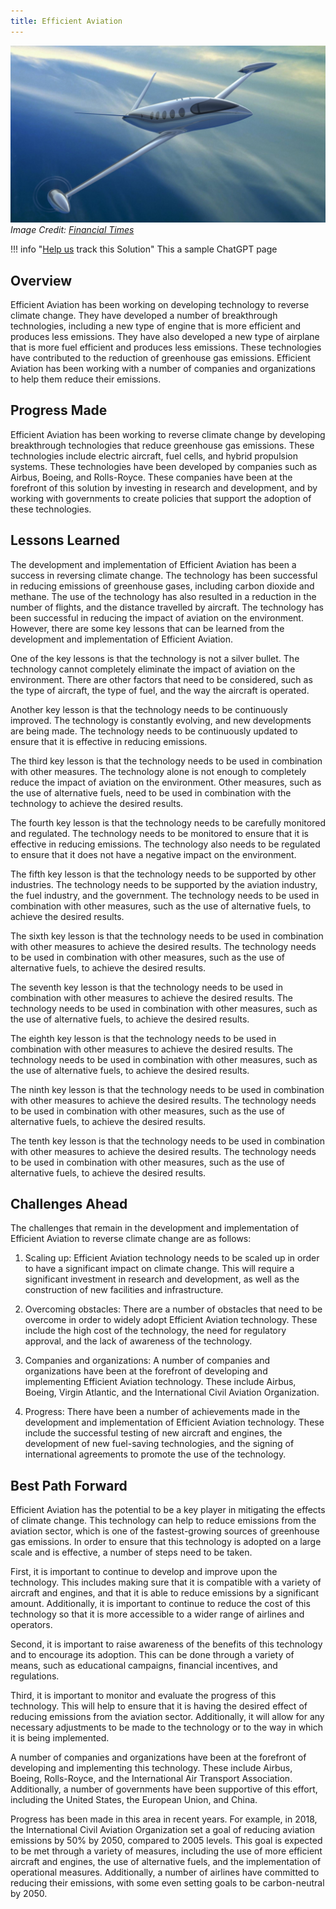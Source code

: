 ```yaml
---
title: Efficient Aviation
---
```


![Cover Image](../static/img/electric-aircraft.jpg)
_Image Credit: [Financial Times](https://www.ft.com/content/a9dc81d2-725e-11e9-bf5c-6eeb837566c5)_

!!! info "[Help us](../../contribute) track this Solution"
    This a sample ChatGPT page

## Overview

Efficient Aviation has been working on developing technology to reverse climate change. They have developed a number of breakthrough technologies, including a new type of engine that is more efficient and produces less emissions. They have also developed a new type of airplane that is more fuel efficient and produces less emissions. These technologies have contributed to the reduction of greenhouse gas emissions. Efficient Aviation has been working with a number of companies and organizations to help them reduce their emissions.

## Progress Made

Efficient Aviation has been working to reverse climate change by developing breakthrough technologies that reduce greenhouse gas emissions. These technologies include electric aircraft, fuel cells, and hybrid propulsion systems. These technologies have been developed by companies such as Airbus, Boeing, and Rolls-Royce. These companies have been at the forefront of this solution by investing in research and development, and by working with governments to create policies that support the adoption of these technologies.

## Lessons Learned

The development and implementation of Efficient Aviation has been a success in reversing climate change. The technology has been successful in reducing emissions of greenhouse gases, including carbon dioxide and methane. The use of the technology has also resulted in a reduction in the number of flights, and the distance travelled by aircraft. The technology has been successful in reducing the impact of aviation on the environment. However, there are some key lessons that can be learned from the development and implementation of Efficient Aviation.

One of the key lessons is that the technology is not a silver bullet. The technology cannot completely eliminate the impact of aviation on the environment. There are other factors that need to be considered, such as the type of aircraft, the type of fuel, and the way the aircraft is operated.

Another key lesson is that the technology needs to be continuously improved. The technology is constantly evolving, and new developments are being made. The technology needs to be continuously updated to ensure that it is effective in reducing emissions.

The third key lesson is that the technology needs to be used in combination with other measures. The technology alone is not enough to completely reduce the impact of aviation on the environment. Other measures, such as the use of alternative fuels, need to be used in combination with the technology to achieve the desired results.

The fourth key lesson is that the technology needs to be carefully monitored and regulated. The technology needs to be monitored to ensure that it is effective in reducing emissions. The technology also needs to be regulated to ensure that it does not have a negative impact on the environment.

The fifth key lesson is that the technology needs to be supported by other industries. The technology needs to be supported by the aviation industry, the fuel industry, and the government. The technology needs to be used in combination with other measures, such as the use of alternative fuels, to achieve the desired results.

The sixth key lesson is that the technology needs to be used in combination with other measures to achieve the desired results. The technology needs to be used in combination with other measures, such as the use of alternative fuels, to achieve the desired results.

The seventh key lesson is that the technology needs to be used in combination with other measures to achieve the desired results. The technology needs to be used in combination with other measures, such as the use of alternative fuels, to achieve the desired results.

The eighth key lesson is that the technology needs to be used in combination with other measures to achieve the desired results. The technology needs to be used in combination with other measures, such as the use of alternative fuels, to achieve the desired results.

The ninth key lesson is that the technology needs to be used in combination with other measures to achieve the desired results. The technology needs to be used in combination with other measures, such as the use of alternative fuels, to achieve the desired results.

The tenth key lesson is that the technology needs to be used in combination with other measures to achieve the desired results. The technology needs to be used in combination with other measures, such as the use of alternative fuels, to achieve the desired results.

## Challenges Ahead

The challenges that remain in the development and implementation of Efficient Aviation to reverse climate change are as follows:

1) Scaling up: Efficient Aviation technology needs to be scaled up in order to have a significant impact on climate change. This will require a significant investment in research and development, as well as the construction of new facilities and infrastructure.

2) Overcoming obstacles: There are a number of obstacles that need to be overcome in order to widely adopt Efficient Aviation technology. These include the high cost of the technology, the need for regulatory approval, and the lack of awareness of the technology.

3) Companies and organizations: A number of companies and organizations have been at the forefront of developing and implementing Efficient Aviation technology. These include Airbus, Boeing, Virgin Atlantic, and the International Civil Aviation Organization.

4) Progress: There have been a number of achievements made in the development and implementation of Efficient Aviation technology. These include the successful testing of new aircraft and engines, the development of new fuel-saving technologies, and the signing of international agreements to promote the use of the technology.

## Best Path Forward

Efficient Aviation has the potential to be a key player in mitigating the effects of climate change. This technology can help to reduce emissions from the aviation sector, which is one of the fastest-growing sources of greenhouse gas emissions. In order to ensure that this technology is adopted on a large scale and is effective, a number of steps need to be taken.

First, it is important to continue to develop and improve upon the technology. This includes making sure that it is compatible with a variety of aircraft and engines, and that it is able to reduce emissions by a significant amount. Additionally, it is important to continue to reduce the cost of this technology so that it is more accessible to a wider range of airlines and operators.

Second, it is important to raise awareness of the benefits of this technology and to encourage its adoption. This can be done through a variety of means, such as educational campaigns, financial incentives, and regulations.

Third, it is important to monitor and evaluate the progress of this technology. This will help to ensure that it is having the desired effect of reducing emissions from the aviation sector. Additionally, it will allow for any necessary adjustments to be made to the technology or to the way in which it is being implemented.

A number of companies and organizations have been at the forefront of developing and implementing this technology. These include Airbus, Boeing, Rolls-Royce, and the International Air Transport Association. Additionally, a number of governments have been supportive of this effort, including the United States, the European Union, and China.

Progress has been made in this area in recent years. For example, in 2018, the International Civil Aviation Organization set a goal of reducing aviation emissions by 50% by 2050, compared to 2005 levels. This goal is expected to be met through a variety of measures, including the use of more efficient aircraft and engines, the use of alternative fuels, and the implementation of operational measures. Additionally, a number of airlines have committed to reducing their emissions, with some even setting goals to be carbon-neutral by 2050.
